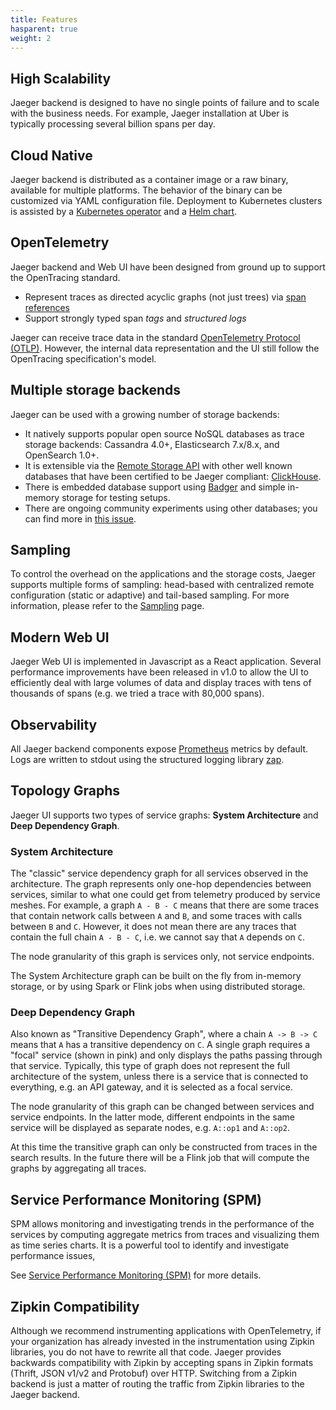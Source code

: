 ```yaml
---
title: Features
hasparent: true
weight: 2
---
```


## High Scalability

Jaeger backend is designed to have no single points of failure and to scale with the business needs. For example, Jaeger installation at Uber is typically processing several billion spans per day.

## Cloud Native

Jaeger backend is distributed as a container image or a raw binary, available for multiple platforms. The behavior of the binary can be customized via YAML configuration file. Deployment to Kubernetes clusters is assisted by a [Kubernetes operator](https://github.com/jaegertracing/jaeger-operator) and a [Helm chart](https://github.com/kubernetes/charts/tree/master/incubator/jaeger).

##  OpenTelemetry

Jaeger backend and Web UI have been designed from ground up to support the OpenTracing standard.

* Represent traces as directed acyclic graphs (not just trees) via [span references](https://github.com/opentracing/specification/blob/master/specification.md#references-between-spans)
* Support strongly typed span _tags_ and _structured logs_

Jaeger can receive trace data in the standard [OpenTelemetry Protocol (OTLP)](https://opentelemetry.io/docs/specs/otel/protocol/). However, the internal data representation and the UI still follow the OpenTracing specification's model.

## Multiple storage backends

Jaeger can be used with a growing number of storage backends:
* It natively supports popular open source NoSQL databases as trace storage backends: Cassandra 4.0+, Elasticsearch 7.x/8.x, and OpenSearch 1.0+.
* It is extensible via the [Remote Storage API](../architecture/apis/#remote-storage-api) with other well known databases that have been certified to be Jaeger compliant: [ClickHouse](https://github.com/jaegertracing/jaeger-clickhouse).
* There is embedded database support using [Badger](https://github.com/dgraph-io/badger) and simple in-memory storage for testing setups.
* There are ongoing community experiments using other databases; you can find more in [this issue](https://github.com/jaegertracing/jaeger/issues/638).

## Sampling

To control the overhead on the applications and the storage costs, Jaeger supports multiple forms of sampling: head-based with centralized remote configuration (static or adaptive) and tail-based sampling. For more information, please refer to the [Sampling](../architecture/sampling/) page.

## Modern Web UI

Jaeger Web UI is implemented in Javascript as a React application. Several performance improvements have been released in v1.0 to allow the UI to efficiently deal with large volumes of data and display traces with tens of thousands of spans (e.g. we tried a trace with 80,000 spans).

## Observability

All Jaeger backend components expose [Prometheus](https://prometheus.io/) metrics by default.
Logs are written to stdout using the structured logging library [zap](https://github.com/uber-go/zap).

## Topology Graphs

Jaeger UI supports two types of service graphs: **System Architecture** and **Deep Dependency Graph**.

### System Architecture

The "classic" service dependency graph for all services observed in the architecture. The graph represents only one-hop dependencies between services, similar to what one could get from telemetry produced by service meshes. For example, a graph `A - B - C` means that there are some traces that contain network calls between `A` and `B`, and some traces with calls between `B` and `C`. However, it does not mean there are any traces that contain the full chain `A - B - C`, i.e. we cannot say that `A` depends on `C`.

The node granularity of this graph is services only, not service endpoints.

The System Architecture graph can be built on the fly from in-memory storage, or by using Spark or Flink jobs when using distributed storage.

### Deep Dependency Graph

Also known as "Transitive Dependency Graph", where a chain `A -> B -> C` means that `A` has a transitive dependency on `C`. A single graph requires a "focal" service (shown in pink) and only displays the paths passing through that service. Typically, this type of graph does not represent the full architecture of the system, unless there is a service that is connected to everything, e.g. an API gateway, and it is selected as a focal service.

The node granularity of this graph can be changed between services and service endpoints. In the latter mode, different endpoints in the same service will be displayed as separate nodes, e.g. `A::op1` and `A::op2`.

At this time the transitive graph can only be constructed from traces in the search results. In the future there will be a Flink job that will compute the graphs by aggregating all traces.

## Service Performance Monitoring (SPM)

SPM allows monitoring and investigating trends in the performance of the services by computing aggregate metrics from traces and visualizing them as time series charts. It is a powerful tool to identify and investigate performance issues,

See [Service Performance Monitoring (SPM)](../architecture/spm/) for more details.

## Zipkin Compatibility

Although we recommend instrumenting applications with OpenTelemetry, if your organization has already invested in the instrumentation using Zipkin libraries, you do not have to rewrite all that code. Jaeger provides backwards compatibility with Zipkin by accepting spans in Zipkin formats (Thrift, JSON v1/v2 and Protobuf) over HTTP. Switching from a Zipkin backend is just a matter of routing the traffic from Zipkin libraries to the Jaeger backend.

